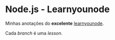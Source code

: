 # Node.js - Learnyounode

Minhas anotações do __excelente__ [learnyounode](https://www.npmjs.com/package/learnyounode).

Cada _branch_ é uma _lesson_.